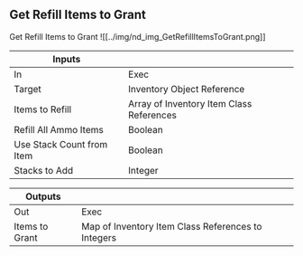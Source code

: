 ## Get Refill Items to Grant
Get Refill Items to Grant
![[../img/nd_img_GetRefillItemsToGrant.png]]

|Inputs||
|--|--|
| In | Exec |
| Target | Inventory Object Reference |
| Items to Refill | Array of Inventory Item Class References |
| Refill All Ammo Items | Boolean |
| Use Stack Count from Item | Boolean |
| Stacks to Add | Integer |

|Outputs||
|--|--|
| Out | Exec |
| Items to Grant | Map of Inventory Item Class References to Integers |
